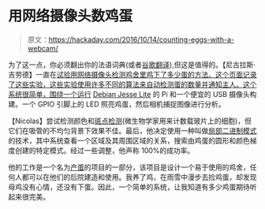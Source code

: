 # 用网络摄像头数鸡蛋

> 原文：<https://hackaday.com/2016/10/14/counting-eggs-with-a-webcam/>

为了这一点，你必须翻出你的法语词典(或者[谷歌翻译](https://translate.google.com/translate?sl=auto&tl=en&js=y&prev=_t&hl=en&ie=UTF-8&u=https://fr.eggs-iting.com/blog/prototypage/detection-des-oeufs-dans-un-nid-de-poule.html&edit-text=&act=url)),但这是值得的。【尼古拉斯·吉劳德】一直在[试验用网络摄像头检测鸡舍里鸡下了多少蛋的方法。这个页面记录了这些实验，这些实验使用许多不同的算法来自动检测蛋的数量并通知主人。这个系统很简单，围绕一个运行](https://fr.eggs-iting.com/blog/prototypage/detection-des-oeufs-dans-un-nid-de-poule.html) [Debian Jesse Lite](https://www.raspberrypi.org/forums/viewtopic.php?t=127060) 的 Pi 和一个便宜的 USB 摄像头构建。一个 GPIO 引脚上的 LED 照亮鸡蛋，然后相机捕捉图像进行分析。

【Nicolas】尝试检测颜色和[斑点检测](https://en.wikipedia.org/wiki/Blob_detection)(微生物学家用来计数载玻片上的细胞)，但它们在吸管的不均匀背景下效果不佳。最后，他决定使用一种叫做[局部二进制模式](http://www.pyimagesearch.com/2015/12/07/local-binary-patterns-with-python-opencv/)的技术，其中系统查看一个区域及其周围区域的关系，搜索由鸡蛋的圆形和颜色梯度创建的特定模式。经过一些调整，他声称 100%的成功率。

他的工作是一个名为[产蛋](https://fr.eggs-iting.com/)的项目的一部分，该项目是设计一个易于使用的鸡舍，任何人都可以在他们的后院建造和使用。我养了鸡，在雨雪中漫步去捡鸡蛋，却发现母鸡没有心情，还没有下蛋。因此，一个简单的系统，让我知道有多少鸡蛋期待听起来很完美。